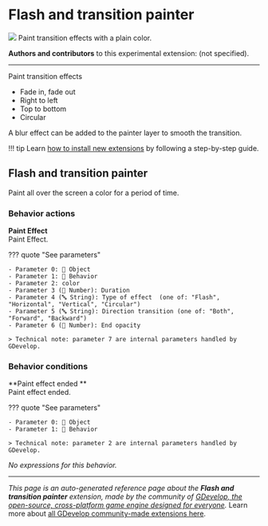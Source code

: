 # Flash and transition painter

<img src="https://resources.gdevelop-app.com/assets/Icons/movie-filter.svg" class="extension-icon"></img>
Paint transition effects with a plain color.

**Authors and contributors** to this experimental extension: (not specified).

---

Paint transition effects

- Fade in, fade out
- Right to left
- Top to bottom
- Circular

A blur effect can be added to the painter layer to smooth the transition.

!!! tip
    Learn [how to install new extensions](/gdevelop5/extensions/search) by following a step-by-step guide.



## Flash and transition painter 

Paint all over the screen a color for a period of time. 

### Behavior actions

**Paint Effect**  
Paint Effect.

??? quote "See parameters"

    - Parameter 0: 👾 Object
    - Parameter 1: 🧩 Behavior
    - Parameter 2: color
    - Parameter 3 (🔢 Number): Duration
    - Parameter 4 (🔤 String): Type of effect  (one of: "Flash", "Horizontal", "Vertical", "Circular")
    - Parameter 5 (🔤 String): Direction transition (one of: "Both", "Forward", "Backward")
    - Parameter 6 (🔢 Number): End opacity

    > Technical note: parameter 7 are internal parameters handled by GDevelop.

### Behavior conditions

**Paint effect ended **  
Paint effect ended.

??? quote "See parameters"

    - Parameter 0: 👾 Object
    - Parameter 1: 🧩 Behavior

    > Technical note: parameter 2 are internal parameters handled by GDevelop.

_No expressions for this behavior._



---

*This page is an auto-generated reference page about the **Flash and transition painter** extension, made by the community of [GDevelop, the open-source, cross-platform game engine designed for everyone](https://gdevelop.io/).* Learn more about [all GDevelop community-made extensions here](/gdevelop5/extensions).
